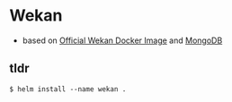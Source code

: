 # Wekan

- based on [Official Wekan Docker Image](https://quay.io/wekan/wekan) and [MongoDB](https://github.com/helm/charts/tree/master/stable/mongodb)

## tldr

```$ helm install --name wekan .```